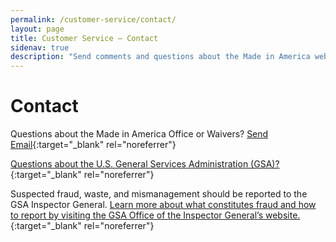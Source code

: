 ```yaml
---
permalink: /customer-service/contact/
layout: page
title: Customer Service – Contact
sidenav: true
description: "Send comments and questions about the Made in America website or GSA. Report fraud and abuse to the GSA IG."
---
```


# Contact
Questions about the Made in America Office or Waivers? [Send Email](mailto:MadeInAmerica@omb.eop.govgov){:target="_blank" rel="noreferrer"}

[Questions about the U.S. General Services Administration (GSA)?](https://www.gsa.gov/about-us/contact-us){:target="_blank" rel="noreferrer"}

Suspected fraud, waste, and mismanagement should be reported to the GSA Inspector General. [Learn more about what constitutes fraud and how to report by visiting the GSA Office of the Inspector General’s website.](https://www.gsa.gov/about-us/organization/gsa-office-of-inspector-general){:target="_blank" rel="noreferrer"}
